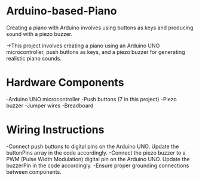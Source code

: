 # Arduino-based-Piano
Creating a piano with Arduino involves using buttons as keys and producing sound with a piezo buzzer.

->This project involves creating a piano using an Arduino UNO microcontroller, push buttons as keys, and a piezo buzzer for generating realistic piano sounds.

# Hardware Components
-Arduino UNO microcontroller
-Push buttons (7 in this project)
-Piezo buzzer
-Jumper wires
-Breadboard
# Wiring Instructions
-Connect push buttons to digital pins on the Arduino UNO. Update the buttonPins array in the code accordingly.
-Connect the piezo buzzer to a PWM (Pulse Width Modulation) digital pin on the Arduino UNO. Update the buzzerPin in the code accordingly.
-Ensure proper grounding connections between components.
